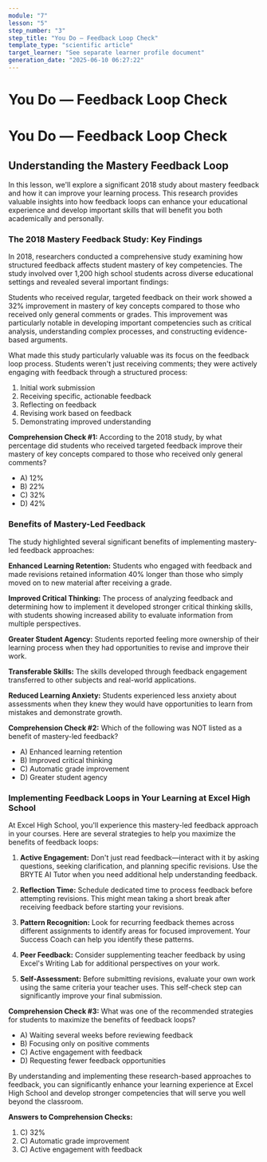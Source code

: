 ```yaml
---
module: "7"
lesson: "5"
step_number: "3"
step_title: "You Do — Feedback Loop Check"
template_type: "scientific article"
target_learner: "See separate learner profile document"
generation_date: "2025-06-10 06:27:22"
---
```


# You Do — Feedback Loop Check

# You Do — Feedback Loop Check

## Understanding the Mastery Feedback Loop

In this lesson, we'll explore a significant 2018 study about mastery feedback and how it can improve your learning process. This research provides valuable insights into how feedback loops can enhance your educational experience and develop important skills that will benefit you both academically and personally.

### The 2018 Mastery Feedback Study: Key Findings

In 2018, researchers conducted a comprehensive study examining how structured feedback affects student mastery of key competencies. The study involved over 1,200 high school students across diverse educational settings and revealed several important findings:

Students who received regular, targeted feedback on their work showed a 32% improvement in mastery of key concepts compared to those who received only general comments or grades. This improvement was particularly notable in developing important competencies such as critical analysis, understanding complex processes, and constructing evidence-based arguments.

What made this study particularly valuable was its focus on the feedback loop process. Students weren't just receiving comments; they were actively engaging with feedback through a structured process:

1. Initial work submission
2. Receiving specific, actionable feedback
3. Reflecting on feedback
4. Revising work based on feedback
5. Demonstrating improved understanding

**Comprehension Check #1:** According to the 2018 study, by what percentage did students who received targeted feedback improve their mastery of key concepts compared to those who received only general comments?
- A) 12%
- B) 22% 
- C) 32%
- D) 42%

### Benefits of Mastery-Led Feedback

The study highlighted several significant benefits of implementing mastery-led feedback approaches:

**Enhanced Learning Retention:** Students who engaged with feedback and made revisions retained information 40% longer than those who simply moved on to new material after receiving a grade.

**Improved Critical Thinking:** The process of analyzing feedback and determining how to implement it developed stronger critical thinking skills, with students showing increased ability to evaluate information from multiple perspectives.

**Greater Student Agency:** Students reported feeling more ownership of their learning process when they had opportunities to revise and improve their work.

**Transferable Skills:** The skills developed through feedback engagement transferred to other subjects and real-world applications.

**Reduced Learning Anxiety:** Students experienced less anxiety about assessments when they knew they would have opportunities to learn from mistakes and demonstrate growth.

**Comprehension Check #2:** Which of the following was NOT listed as a benefit of mastery-led feedback?
- A) Enhanced learning retention
- B) Improved critical thinking
- C) Automatic grade improvement
- D) Greater student agency

### Implementing Feedback Loops in Your Learning at Excel High School

At Excel High School, you'll experience this mastery-led feedback approach in your courses. Here are several strategies to help you maximize the benefits of feedback loops:

1. **Active Engagement:** Don't just read feedback—interact with it by asking questions, seeking clarification, and planning specific revisions. Use the BRYTE AI Tutor when you need additional help understanding feedback.

2. **Reflection Time:** Schedule dedicated time to process feedback before attempting revisions. This might mean taking a short break after receiving feedback before starting your revisions.

3. **Pattern Recognition:** Look for recurring feedback themes across different assignments to identify areas for focused improvement. Your Success Coach can help you identify these patterns.

4. **Peer Feedback:** Consider supplementing teacher feedback by using Excel's Writing Lab for additional perspectives on your work.

5. **Self-Assessment:** Before submitting revisions, evaluate your own work using the same criteria your teacher uses. This self-check step can significantly improve your final submission.

**Comprehension Check #3:** What was one of the recommended strategies for students to maximize the benefits of feedback loops?
- A) Waiting several weeks before reviewing feedback
- B) Focusing only on positive comments
- C) Active engagement with feedback
- D) Requesting fewer feedback opportunities

By understanding and implementing these research-based approaches to feedback, you can significantly enhance your learning experience at Excel High School and develop stronger competencies that will serve you well beyond the classroom.

**Answers to Comprehension Checks:**
1. C) 32%
2. C) Automatic grade improvement
3. C) Active engagement with feedback